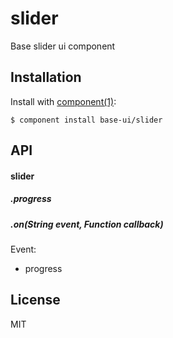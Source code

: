 
# slider

  Base slider ui component

## Installation

  Install with [component(1)](http://component.io):

    $ component install base-ui/slider


## API
#### slider
##### .progress
##### .on(String event, Function callback)
Event:
- progress


## License

  MIT
